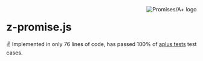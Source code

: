 <a href="https://promisesaplus.com/">
    <img src="https://promisesaplus.com/assets/logo-small.png" alt="Promises/A+ logo"
         title="Promises/A+ 1.0 compliant" align="right" />
</a>

z-promise.js
======

:v: Implemented in only 76 lines of code, has passed 100% of [aplus tests](https://github.com/promises-aplus/promises-tests) test cases.